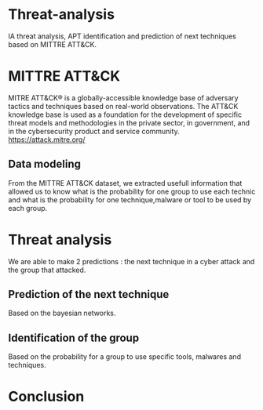# Threat-analysis
IA threat analysis, APT identification and prediction of next techniques based on  MITTRE ATT&CK.

# MITTRE ATT&CK
MITRE ATT&CK® is a globally-accessible knowledge base of adversary tactics and techniques based on real-world observations. The ATT&CK knowledge base is used as a foundation for the development of specific threat models and methodologies in the private sector, in government, and in the cybersecurity product and service community.
https://attack.mitre.org/

## Data modeling

From the MITTRE ATT&CK dataset, we extracted usefull information that allowed us to know what is the probability for one group to use each technic and what is the probability for one technique,malware or tool to be used by each group.

# Threat analysis
We are able to make 2 predictions : the next technique in a cyber attack and the group that attacked.

## Prediction of the next technique
Based on the bayesian networks.

## Identification of the group
Based on the probability for a group to use specific tools, malwares and techniques.

# Conclusion

